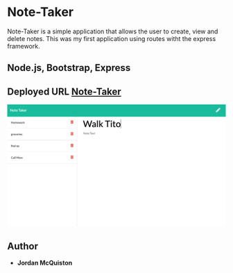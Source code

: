 # Note-Taker

Note-Taker is a simple application that allows the user to create, view and delete
notes. This was my first application using routes witht the express framework.

## Node.js, Bootstrap, Express

## Deployed URL [Note-Taker](https://jordancley.github.io/Note-Taker/)


![Note-Taker](Note-Taker.png)

## Author

* **Jordan McQuiston** 